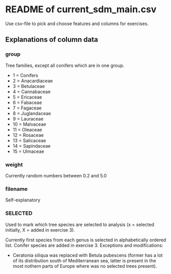 # README of current_sdm_main.csv
Use csv-file to pick and choose features and columns for exercises.

## Explanations of column data
### group
Tree families, except all conifers which are in one group.
- 1 = Conifers
- 2 = Anacardiaceae
- 3 = Betulaceae
- 4 = Cannabaceae
- 5 = Ericaceae
- 6 = Fabaceae
- 7 = Fagaceae
- 8 = Juglandaceae
- 9 = Lauraceae
- 10 = Malvaceae
- 11 = Oleaceae
- 12 = Rosaceae
- 13 = Salicaceae
- 14 = Sapindaceae
- 15 = Ulmaceae

### weight
Currently random numbers between 0.2 and 5.0

### filename
Self-explanatory

### SELECTED
Used to mark which tree species are selected to analysis (x = selected initially, X = added in exercise 3).

Currently first species from each genus is selected in alphabetically ordered list. Conifer species are added in exercise 3. Exceptions and modifications:
- Ceratonia siliqua was replaced with Betula pubescens (former has a lot of its distribution south of Mediterranean sea, latter is present in the most nothern parts of Europe where was no selected trees present).
